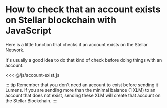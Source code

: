 # How to check that an account exists on Stellar blockchain with JavaScript

Here is a little function that checks if an account exists on the Stellar Network.

It's usually a good idea to do that kind of check before doing things with an account.

<<< @/js/account-exist.js

::: tip
Remember that you don't need an account to exist before sending it Lumens. If you are sending
more than the minimal balance (1 XLM) to an account that does not exist, sending these XLM will 
create that account on the Stellar Blockchain.
:::
